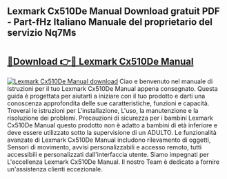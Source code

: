 ## Lexmark Cx510De Manual Download gratuit PDF - Part-fHz Italiano Manuale del proprietario del servizio Nq7Ms

# <h2><a href="http://dfg1zh.blite.top/?on=Lexmark+Cx510De+Manual">🔗Download 👉🔴 Lexmark Cx510De Manual</a></h2>

[![Lexmark Cx510De Manual download](https://i.imgur.com/lujVjoI.png)](http://dfg1zh.blite.top/?on=Lexmark+Cx510De+Manual)
Ciao e benvenuto nel manuale di Istruzioni per il tuo Lexmark Cx510De Manual appena consegnato. Questa guida è progettata per aiutarti a iniziare con il tuo prodotto e darti una conoscenza approfondita delle sue caratteristiche, funzioni e capacità. Troverai le istruzioni per L'installazione, L'uso, la manutenzione e la risoluzione dei problemi. Precauzioni di sicurezza per i bambini Lexmark Cx510De Manual questo prodotto non è adatto a bambini di età inferiore e deve essere utilizzato sotto la supervisione di un ADULTO. Le funzionalità avanzate di Lexmark Cx510De Manual includono rilevamento di oggetti, Sensori di movimento, avvisi personalizzabili e accesso remoto, tutti accessibili e personalizzati dall'interfaccia utente. Siamo impegnati per L'eccellenza Lexmark Cx510De Manual. Il nostro Team è dedicato a fornire un'assistenza clienti eccezionale.
